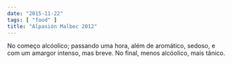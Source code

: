 ```yaml
---
date: "2015-11-22"
tags: [ "food" ]
title: "Alpasión Malbec 2012"
---
```

No começo alcóolico; passando uma hora, além de aromático, sedoso, e com um amargor intenso, mas breve. No final, menos alcóolico, mais tânico.
